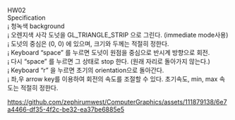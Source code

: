 HW02</br>
Specification</br>
¡ 청녹색 background</br>
¡ 오렌지색 사각 도넛을 GL_TRIANGLE_STRIP 으로 그린다. (immediate mode사용)</br>
¡ 도넛의 중심은 (0, 0) 에 있으며, 크기와 두께는 적절히 정한다.</br>
¡ Keyboard “space” 를 누르면 도넛이 원점을 중심으로 반시계 방향으로 회전.</br>
¡ 다시 “space” 를 누르면 그 상태로 stop 한다. (원래 자리로 돌아가지 않는다.)</br>
¡ Keyboard “r” 을 누르면 초기의 orientation으로 돌아간다.</br>
¡ 좌,우 arrow key를 이용하여 회전의 속도를 조절할 수 있다. 초기속도, min, max 속도는 적절히 정한다.</br>


https://github.com/zephirumwest/ComputerGraphics/assets/111879138/6e7a4466-df35-4f2c-be32-ea37be6885e5

